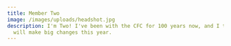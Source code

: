 ```yaml
---
title: Member Two
image: /images/uploads/headshot.jpg
description: I'm Two! I've been with the CFC for 100 years now, and I think we
  will make big changes this year.
---
```

